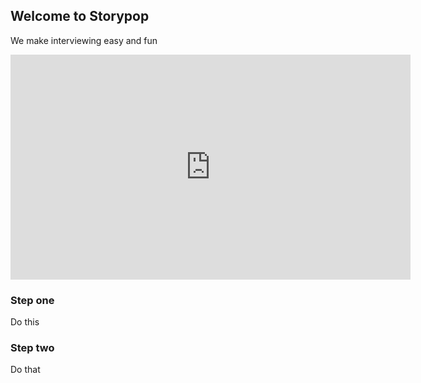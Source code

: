 
## Welcome to Storypop

We make interviewing easy and fun
<iframe width="640" height="360" src="https://www.youtube.com/embed/8Lq4iZwvjcs" frameborder="0" allow="autoplay; encrypted-media" allowfullscreen></iframe>

### Step one

Do this

### Step two

Do that
